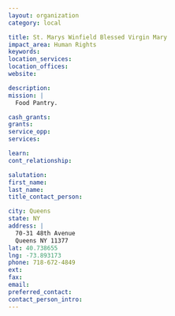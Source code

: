 ```yaml
---
layout: organization
category: local

title: St. Marys Winfield Blessed Virgin Mary
impact_area: Human Rights
keywords: 
location_services: 
location_offices: 
website: 

description: 
mission: |
  Food Pantry.

cash_grants: 
grants: 
service_opp: 
services: 

learn: 
cont_relationship: 

salutation: 
first_name: 
last_name: 
title_contact_person: 

city: Queens
state: NY
address: |
  70-31 48th Avenue     
  Queens NY 11377
lat: 40.738655
lng: -73.893173
phone: 718-672-4849
ext: 
fax: 
email: 
preferred_contact: 
contact_person_intro: 
---
```

